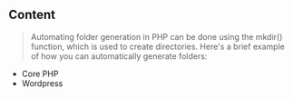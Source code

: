 ## Content
> Automating folder generation in PHP can be done using the mkdir() function, which is used to create directories. Here's a brief example of how you can automatically generate folders:
- Core PHP
- Wordpress
